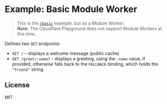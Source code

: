 # Example: Basic Module Worker

> This is the [`/basic`](/examples/basic) example, but as a Module Worker. <br>
> **Note:** The Cloudflare Playground does not support Module Workers at this time.

Defines two `GET` endpoints:
* `GET /` – displays a welcome message (public cache)
* `GET /greet/:name?` - displays a greeting, using the `:name` value, if provided, otherwise falls back to the `FALLBACK` binding, which holds the `"friend"` string.

## License

MIT
